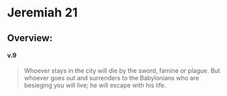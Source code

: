 # Jeremiah 21

## Overview:


#### v.9
>Whoever stays in the city will die by the sword, famine or plague. But whoever goes out and surrenders to the Babylonians who are besieging you will live; he will escape with his life.

